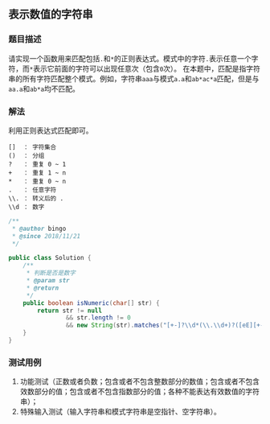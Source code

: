 ## 表示数值的字符串

### 题目描述
请实现一个函数用来匹配包括`.`和`*`的正则表达式。模式中的字符`.`表示任意一个字符，而`*`表示它前面的字符可以出现任意次（包含`0`次）。 在本题中，匹配是指字符串的所有字符匹配整个模式。例如，字符串`aaa`与模式`a.a`和`ab*ac*a`匹配，但是与`aa.a`和`ab*a`均不匹配。

### 解法
利用正则表达式匹配即可。
```
[]  ： 字符集合
()  ： 分组
?   ： 重复 0 ~ 1
+   ： 重复 1 ~ n
*   ： 重复 0 ~ n
.   ： 任意字符
\\. ： 转义后的 .
\\d ： 数字
```

```java
/**
 * @author bingo
 * @since 2018/11/21
 */

public class Solution {
    /**
     * 判断是否是数字
     * @param str
     * @return
     */
    public boolean isNumeric(char[] str) {
        return str != null 
                && str.length != 0 
                && new String(str).matches("[+-]?\\d*(\\.\\d+)?([eE][+-]?\\d+)?");
    }
}
```

### 测试用例
1. 功能测试（正数或者负数；包含或者不包含整数部分的数值；包含或者不包含效数部分的值；包含或者不包含指数部分的值；各种不能表达有效数值的字符串）；
2. 特殊输入测试（输入字符串和模式字符串是空指针、空字符串）。
